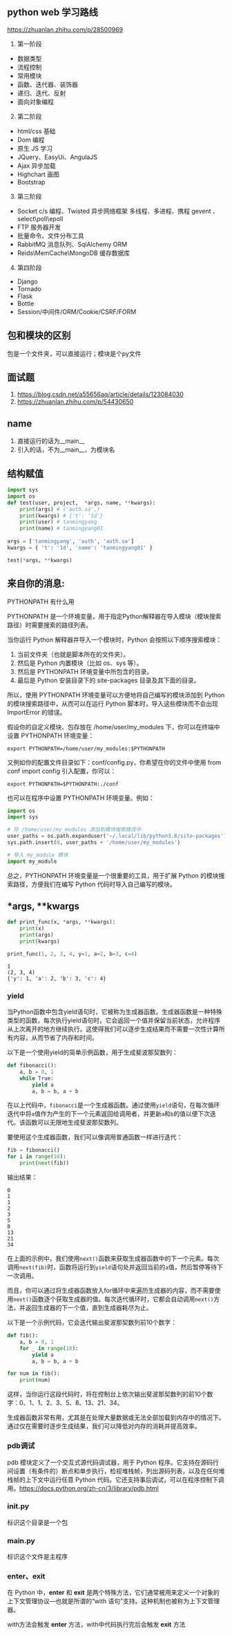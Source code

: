 ## python web 学习路线
https://zhuanlan.zhihu.com/p/28500969

1. 第一阶段

- 数据类型
- 流程控制
- 常用模块
- 函数、迭代器、装饰器
- 递归、迭代、反射
- 面向对象编程

2. 第二阶段

- html/css 基础
- Dom 编程
- 原生 JS 学习
- JQuery、EasyUi、AngulaJS
- Ajax 异步加载
- Highchart 画图
- Bootstrap

3. 第三阶段

- Socket c/s 编程、Twisted 异步网络框架
多线程、多进程、携程 gevent 、select\poll\epoll
- FTP 服务器开发
- 批量命令、文件分布工具
- RabbitMQ 消息队列、SqlAlchemy ORM
- Reids\MemCache\MongoDB 缓存数据库

4. 第四阶段

- Django
- Tornado
- Flask
- Bottle
- Session/中间件/ORM/Cookie/CSRF/FORM

## 包和模块的区别
包是一个文件夹，可以直接运行；模块是个py文件

## 面试题
1. https://blog.csdn.net/a55656aq/article/details/123084030
2. https://zhuanlan.zhihu.com/p/54430650

## __name__
1. 直接运行的话为__main__
2. 引入的话，不为__main__，为模块名

## 结构赋值

```python
import sys
import os
def test(user, project,  *args, name, **kwargs):
    print(args) # ('auth.sa',)
    print(kwargs) # {'t': '1d'}
    print(user) # tanmingyang
    print(name) # tanmingyang01
    
args = ['tanmingyang', 'auth', 'auth.sa']
kwargs = { 't': '1d', 'name': 'tanmingyang01' }

test(*args, **kwargs)
```

## 来自你的消息:
PYTHONPATH 有什么用

PYTHONPATH 是一个环境变量，用于指定Python解释器在导入模块（模块搜索路径）时需要搜索的路径列表。

当你运行 Python 解释器并导入一个模块时，Python 会按照以下顺序搜索模块：

1. 当前文件夹（也就是脚本所在的文件夹）。
2. 然后是 Python 内置模块（比如 os、sys 等）。
3. 然后是 PYTHONPATH 环境变量中所包含的目录。
4. 最后是 Python 安装目录下的 site-packages 目录及其下面的目录。

所以，使用 PYTHONPATH 环境变量可以方便地将自己编写的模块添加到 Python 的模块搜索路径中，从而可以在运行 Python 脚本时，导入这些模块而不会出现 ImportError 的错误。

假设你的自定义模块、包存放在 /home/user/my_modules 下，你可以在终端中设置 PYTHONPATH 环境变量：

```
export PYTHONPATH=/home/user/my_modules:$PYTHONPATH
```

又例如你的配置文件目录如下：conf/config.py，你希望在你的文件中使用 from conf import config 引入配置，你可以：

```
export PYTHONPATH=$PYTHONPATH:./conf
```

也可以在程序中设置 PYTHONPATH 环境变量。例如：

```python
import os
import sys

# 将 /home/user/my_modules 添加到模块搜索路径中
user_paths = os.path.expanduser('~/.local/lib/python3.8/site-packages')
sys.path.insert(0, user_paths + '/home/user/my_modules')

# 导入 my_module 模块
import my_module
```

总之，PYTHONPATH 环境变量是一个很重要的工具，用于扩展 Python 的模块搜索路径，方便我们在编写 Python 代码时导入自己编写的模块。

## *args, **kwargs
```python
def print_func(x, *args, **kwargs):
    print(x)
    print(args)
    print(kwargs)

print_func(1, 2, 3, 4, y=1, a=2, b=3, c=4)
```

```
1
(2, 3, 4)
{'y': 1, 'a': 2, 'b': 3, 'c': 4}
```

### yield
当Python函数中包含yield语句时，它被称为生成器函数。生成器函数是一种特殊类型的函数，每次执行yield语句时，它会返回一个值并保留当前状态，允许程序从上次离开的地方继续执行。这使得我们可以逐步生成结果而不需要一次性计算所有内容，从而节省了内存和时间。

以下是一个使用yield的简单示例函数，用于生成斐波那契数列：

```python
def fibonacci():
    a, b = 0, 1
    while True:
        yield a
        a, b = b, a + b
```

在以上代码中，`fibonacci`是一个生成器函数。通过使用`yield`语句，在每次循环迭代中将`a`值作为产生的下一个元素返回给调用者，并更新`a`和`b`的值以便下次迭代。该函数可以无限地生成斐波那契数列。

要使用这个生成器函数，我们可以像调用普通函数一样进行迭代：

```python
fib = fibonacci()
for i in range(10):
    print(next(fib))
```

输出结果：
```
0
1
1
2
3
5
8
13
21
34
```

在上面的示例中，我们使用`next()`函数来获取生成器函数中的下一个元素。每次调用`next(fib)`时，函数将运行到`yield`语句处并返回当前的`a`值，然后暂停等待下一次调用。

而且，你可以通过将生成器函数放入for循环中来遍历生成器的内容，而不需要使用`next()`函数逐个获取生成器的值。每次迭代循环时，它都会自动调用`next()`方法，并返回生成器的下一个值，直到生成器耗尽为止。

以下是一个示例代码，它会迭代输出斐波那契数列前10个数字：

```python
def fib():
    a, b = 0, 1
    for _ in range(10):
        yield a
        a, b = b, a + b

for num in fib():
    print(num)
```

这样，当你运行这段代码时，将在控制台上依次输出斐波那契数列的前10个数字：0、1、1、2、3、5、8、13、21、34。

生成器函数非常有用，尤其是在处理大量数据或无法全部加载到内存中的情况下。通过仅在需要时逐步生成结果，我们可以降低对内存的消耗并提高效率。

### pdb调试
pdb 模块定义了一个交互式源代码调试器，用于 Python 程序。它支持在源码行间设置（有条件的）断点和单步执行，检视堆栈帧，列出源码列表，以及在任何堆栈帧的上下文中运行任意 Python 代码。它还支持事后调试，可以在程序控制下调用。https://docs.python.org/zh-cn/3/library/pdb.html

### __init__.py
标识这个目录是一个包

### __main__.py
标识这个文件是主程序

### __enter__、__exit__
在 Python 中，__enter__ 和 __exit__ 是两个特殊方法，它们通常被用来定义一个对象的上下文管理协议—也就是所谓的“with 语句”支持。这种机制也被称为上下文管理器。

with方法会触发 __enter__ 方法，with中代码执行完后会触发 __exit__ 方法